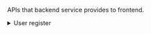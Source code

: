 APIs that backend service provides to frontend.

<details>

<summary>User register</summary>

**Description：** 

- New user registration

**Request URL：** 
- ` http://www.gitguddojo.com/api/user/register `
  
**Request Method：**
- POST 

**Request：** 

|Parameter|Required|Type|Comment|
|:----    |:---|:----- |-----   |
|username |Y  |string | User name   |
|password |Y  |string | password    |
|name     |N  |string | nick name    |

 **Request Sample**

``` 
  {
    "userName": "eirc+user+name",
    "password": "xxxxxxxxxx",
    "name": "Eric
  }
```

 **Response** 

|Parameter|Type|Comment|
|:-----  |:-----|-----                           |
|uid |int   |user ID  |

 **Response Sample**

``` 
  {
    "error_code": 0,
    "data": {
      "uid": "1",
      "username": "12154545",
      "name": "Eric",
      "reg_time": "1436864169",
      "last_login_time": "0",
    }
  }
```

 **Comments** 

- This API doesn't support Google/Facebook/AppID login

</details>
